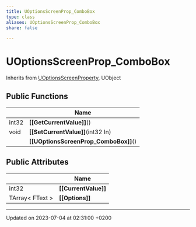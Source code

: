 ```yaml
---
title: UOptionsScreenProp_ComboBox
type: class
aliases: UOptionsScreenProp_ComboBox
share: false

---
```


# UOptionsScreenProp_ComboBox





Inherits from [UOptionsScreenProperty](/docs/SDK/Source/Classes/classUOptionsScreenProperty.md), UObject

## Public Functions

|                | Name           |
| -------------- | -------------- |
| int32 | **[[GetCurrentValue]]**() |
| void | **[[SetCurrentValue]]**(int32 In) |
| | **[[UOptionsScreenProp_ComboBox]]**() |

## Public Attributes

|                | Name           |
| -------------- | -------------- |
| int32 | **[[CurrentValue]]**  |
| TArray< FText > | **[[Options]]**  |

-------------------------------

Updated on 2023-07-04 at 02:31:00 +0200